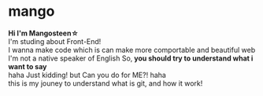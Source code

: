 # mango

<b>Hi I'm Mangosteen☆</b><br>
I'm studing about Front-End!<br>
I wanna make code which is can make more comportable and beautiful web<br>
I'm not a native speaker of English So,<b> you should try to understand what i want to say</b> <br>
haha Just kidding! but Can you do for ME?! haha<br>
this is my jouney to understand what is git, and how it work!<br>
